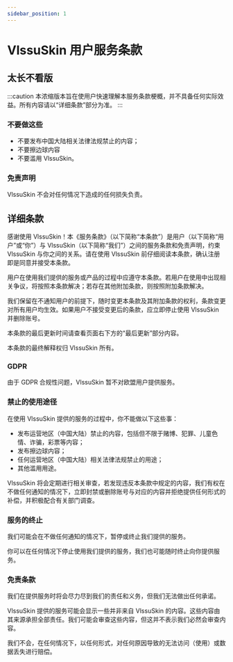 ```yaml
---
sidebar_position: 1
---
```


# VlssuSkin 用户服务条款

## 太长不看版
:::caution
本浓缩版本旨在使用户快速理解本服务条款梗概，并不具备任何实际效益。所有内容请以“详细条款”部分为准。
:::
### 不要做这些
- 不要发布中国大陆相关法律法规禁止的内容；
- 不要擦边球内容
- 不要滥用 VlssuSkin。
### 免责声明
VlssuSkin 不会对任何情况下造成的任何损失负责。

## 详细条款
感谢使用 VlssuSkin！本《服务条款》（以下简称“本条款”）是用户（以下简称“用户”或“你”）与 VlssuSkin（以下简称“我们”）之间的服务条款和免责声明，约束 VlssuSkin 与你之间的关系。请在使用 VlssuSkin 前仔细阅读本条款，确认注册即是同意并接受本条款。

用户在使用我们提供的服务或产品的过程中应遵守本条款。若用户在使用中出现相关争议，将按照本条款解决；若存在其他附加条款，则按照附加条款解决。

我们保留在不通知用户的前提下，随时变更本条款及其附加条款的权利，条款变更对所有用户均生效。如果用户不接受变更后的条款，应立即停止使用 VlssuSkin 并删除账号。

本条款的最后更新时间请查看页面右下方的“最后更新”部分内容。

本条款的最终解释权归 VlssuSkin 所有。

### GDPR
由于 GDPR 合规性问题，VlssuSkin 暂不对欧盟用户提供服务。

### 禁止的使用途径
在使用 VlssuSkin 提供的服务的过程中，你不能做以下这些事：

- 发布运营地区（中国大陆）禁止的内容，包括但不限于赌博、犯罪、儿童色情、诈骗，彩票等内容；
- 发布擦边球内容；
- 任何运营地区（中国大陆）相关法律法规禁止的用途；
- 其他滥用用途。

VlssuSkin 将会定期进行相关审查，若发现违反本条款中规定的内容，我们有权在不做任何通知的情况下，立即封禁或删除账号与对应的内容并拒绝提供任何形式的补偿，并积极配合有关部门调查。

### 服务的终止
我们可能会在不做任何通知的情况下，暂停或终止我们提供的服务。

你可以在任何情况下停止使用我们提供的服务，我们也可能随时终止向你提供服务。

### 免责条款
我们在提供服务时将会尽力尽到我们的责任和义务，但我们无法做出任何承诺。

VlssuSkin 提供的服务可能会显示一些并非来自 VlssuSkin 的内容。这些内容由其来源承担全部责任。我们可能会审查这些内容，但这并不表示我们必然会审查内容。

我们不会，在任何情况下，以任何形式，对任何原因导致的无法访问（使用）或数据丢失进行赔偿。